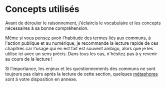 # Concepts utilisés

Avant de dérouler le raisonnement, j'éclaircis le vocabulaire et les concepts nécessaires à sa bonne compréhension.

Même si vous pensez avoir l'habitude des termes liés aux communs, à l'action publique et au numérique, je recommande la lecture rapide de ces chapitres car l'usage qui en est fait est souvent ambigu, alors que je les utilise ici avec un sens précis. Dans tous les cas, n'hésitez pas à y revenir au cours de la lecture !

Si l’importance, les enjeux et les questionnements des communs ne sont toujours pas clairs après la lecture de cette section, quelques [métaphores](/6-annexes/1-metaphores.md) sont à votre disposition en annexe.



